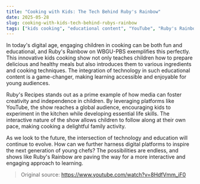 ```yaml
---
title: "Cooking with Kids: The Tech Behind Ruby's Rainbow"
date: 2025-05-28
slug: cooking-with-kids-tech-behind-rubys-rainbow
tags: ["kids cooking", "educational content", "YouTube", "Ruby's Rainbow"]
---
```


In today's digital age, engaging children in cooking can be both fun and educational, and Ruby's Rainbow on WBGU-PBS exemplifies this perfectly. This innovative kids cooking show not only teaches children how to prepare delicious and healthy meals but also introduces them to various ingredients and cooking techniques. The integration of technology in such educational content is a game-changer, making learning accessible and enjoyable for young audiences.

Ruby's Recipes stands out as a prime example of how media can foster creativity and independence in children. By leveraging platforms like YouTube, the show reaches a global audience, encouraging kids to experiment in the kitchen while developing essential life skills. The interactive nature of the show allows children to follow along at their own pace, making cooking a delightful family activity.

As we look to the future, the intersection of technology and education will continue to evolve. How can we further harness digital platforms to inspire the next generation of young chefs? The possibilities are endless, and shows like Ruby's Rainbow are paving the way for a more interactive and engaging approach to learning.

> Original source: https://www.youtube.com/watch?v=8HdfVmm_iF0